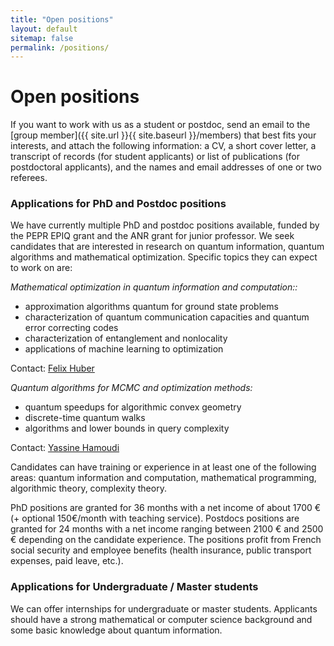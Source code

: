 ```yaml
---
title: "Open positions"
layout: default
sitemap: false
permalink: /positions/
---
```


# Open positions

If you want to work with us as a student or postdoc, send an email to the [group member]({{ site.url }}{{ site.baseurl }}/members) that best fits your interests, and attach the following information: a CV, a short cover letter, a transcript of records (for student applicants) or list of publications (for postdoctoral applicants), and the names and email addresses of one or two referees.

### Applications for PhD and Postdoc positions

We have currently multiple PhD and postdoc positions available, funded by the PEPR EPIQ grant and the ANR grant for junior professor. We seek candidates that are interested in research on quantum information, quantum algorithms and mathematical optimization. Specific topics they can expect to work on are:

*Mathematical optimization in quantum information and computation::*
  - approximation algorithms quantum for ground state problems
  - characterization of quantum communication capacities and quantum error correcting codes
  - characterization of entanglement and nonlocality
  - applications of machine learning to optimization

Contact: [Felix Huber](mailto:felix.huber@labri.fr)

*Quantum algorithms for MCMC and optimization methods:*
  - quantum speedups for algorithmic convex geometry
  - discrete-time quantum walks
  - algorithms and lower bounds in query complexity

Contact: [Yassine Hamoudi](mailto:yassine.hamoudi@labri.fr)

Candidates can have training or experience in at least one of the following areas: quantum information and computation, mathematical programming, algorithmic theory, complexity theory.

PhD positions are granted for 36 months with a net income of about 1700 € (+ optional 150€/month with teaching service).
Postdocs positions are granted for 24 months with a net income ranging between 2100 € and 2500 € depending on the candidate experience.
The positions profit from French social security and employee benefits (health insurance, public transport expenses, paid leave, etc.).

### Applications for Undergraduate / Master students
We can offer internships for undergraduate or master students. Applicants should have a strong mathematical or computer science background and some basic knowledge about quantum information.

<br>
